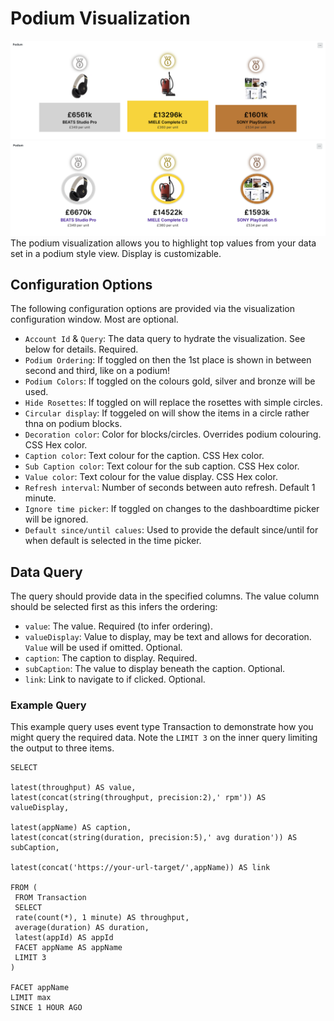 # Podium Visualization

![Podium](../../docs/screen-podium2.png)
![Podium Circles](../../docs/screen-podium.png)
The podium visualization allows you to highlight top values from your data set in a podium style view. Display is customizable.

## Configuration Options
The following configuration options are provided via the visualization configuration window. Most are optional.

- `Account Id` & `Query`: The data query to hydrate the visualization. See below for details. Required.
- `Podium Ordering`: If toggled on then the 1st place is shown in between second and third, like on a podium!
- `Podium Colors`: If toggled on the colours gold, silver and bronze will be used.
- `Hide Rosettes`: If toggled on will replace the rosettes with simple circles.
- `Circular display`: If toggeled on will show the items in a circle rather thna on podium blocks.
- `Decoration color`: Color for blocks/circles. Overrides podium colouring. CSS Hex color.
- `Caption color`: Text colour for the caption. CSS Hex color.
- `Sub Caption color`:  Text colour for the sub caption. CSS Hex color.
- `Value color`: Text colour for the value display. CSS Hex color.
- `Refresh interval`: Number of seconds between auto refresh. Default 1 minute.
- `Ignore time picker`: If toggled on changes to the dashboardtime picker will be ignored.
- `Default since/until calues`: Used to provide the default since/until for when default is selected in the time picker.

## Data Query

The query should provide data in the specified columns. The value column should be selected first as this infers the ordering:

- `value`: The value. Required (to infer ordering).
- `valueDisplay`: Value to display, may be text and allows for decoration. `Value` will be used if omitted. Optional.
- `caption`: The caption to display. Required.
- `subCaption`: The value to display beneath the caption. Optional.
- `link`: Link to navigate to if clicked. Optional.

### Example Query

This example query uses event type Transaction to demonstrate how you might query the required data. Note the `LIMIT 3` on the inner query limiting the output to three items.

```
SELECT 

latest(throughput) AS value,
latest(concat(string(throughput, precision:2),' rpm')) AS valueDisplay,

latest(appName) AS caption, 
latest(concat(string(duration, precision:5),' avg duration')) AS subCaption,

latest(concat('https://your-url-target/',appName)) AS link

FROM (
 FROM Transaction 
 SELECT 
 rate(count(*), 1 minute) AS throughput,
 average(duration) AS duration,
 latest(appId) AS appId
 FACET appName AS appName
 LIMIT 3
)

FACET appName
LIMIT max
SINCE 1 HOUR AGO
```
